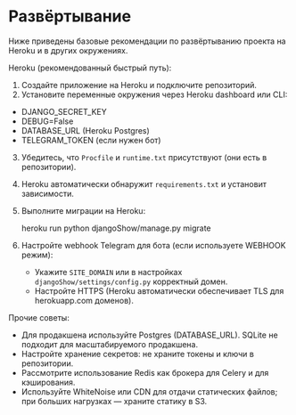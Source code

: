 # Развёртывание

Ниже приведены базовые рекомендации по развёртыванию проекта на Heroku и в других окружениях.

Heroku (рекомендованный быстрый путь):

1. Создайте приложение на Heroku и подключите репозиторий.
2. Установите переменные окружения через Heroku dashboard или CLI:

- DJANGO_SECRET_KEY
- DEBUG=False
- DATABASE_URL (Heroku Postgres)
- TELEGRAM_TOKEN (если нужен бот)

3. Убедитесь, что `Procfile` и `runtime.txt` присутствуют (они есть в репозитории).
4. Heroku автоматически обнаружит `requirements.txt` и установит зависимости.
5. Выполните миграции на Heroku:

	heroku run python djangoShow/manage.py migrate

6. Настройте webhook Telegram для бота (если используете WEBHOOK режим):

	- Укажите `SITE_DOMAIN` или в настройках `djangoShow/settings/config.py` корректный домен.
	- Настройте HTTPS (Heroku автоматически обеспечивает TLS для herokuapp.com доменов).

Прочие советы:

- Для продакшена используйте Postgres (DATABASE_URL). SQLite не подходит для масштабируемого продакшена.
- Настройте хранение секретов: не храните токены и ключи в репозитории.
- Рассмотрите использование Redis как брокера для Celery и для кэширования.
- Используйте WhiteNoise или CDN для отдачи статических файлов; при больших нагрузках — храните статику в S3.

